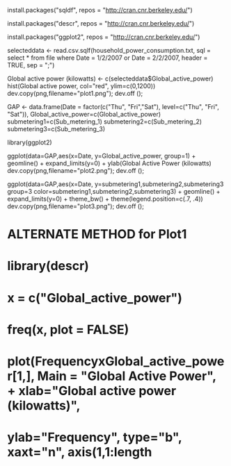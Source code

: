 install.packages("sqldf", repos = "http://cran.cnr.berkeley.edu/")

install.packages("descr", repos = "http://cran.cnr.berkeley.edu/")

install.packages("ggplot2", repos = "http://cran.cnr.berkeley.edu/")

selecteddata <- read.csv.sqlf(household_power_consumption.txt, sql = select * from file where Date = 1/2/2007 or Date = 2/2/2007, header = TRUE, sep = ";")

Global active power (kilowatts) <- c(selecteddata$Global_active_power)
hist(Global active power, col="red", ylim=c(0,1200))
dev.copy(png,filename="plot1.png");
dev.off ();

GAP <- data.frame(Date = factor(c("Thu", "Fri","Sat"), level=c("Thu", "Fri", "Sat")), Global_active_power=c(Global_active_power)
submetering1=c(Sub_metering_1)
submetering2=c(Sub_metering_2)
submetering3=c(Sub_metering_3)

library(ggplot2)

ggplot(data=GAP,aes(x=Date, y=Global_active_power, group=1) + geomline() + expand_limits(y=0) + ylab(Global Active Power (kilowatts)
dev.copy(png,filename="plot2.png");
dev.off ();

ggplot(data=GAP,aes(x=Date, y=submetering1,submetering2,submetering3 group=3 color=submetering1,submetering2,submetering3) + geomline() + expand_limits(y=0) + theme_bw() + theme(legend.position=c(.7, .4))
dev.copy(png,filename="plot3.png");
dev.off ();





# ALTERNATE METHOD for Plot1
# library(descr)
# x = c("Global_active_power")
# freq(x, plot = FALSE)
# plot(FrequencyxGlobal_active_power[1,], Main = "Global Active Power", + xlab="Global active power (kilowatts)", 
# ylab="Frequency", type="b", xaxt="n", axis(1,1:length
